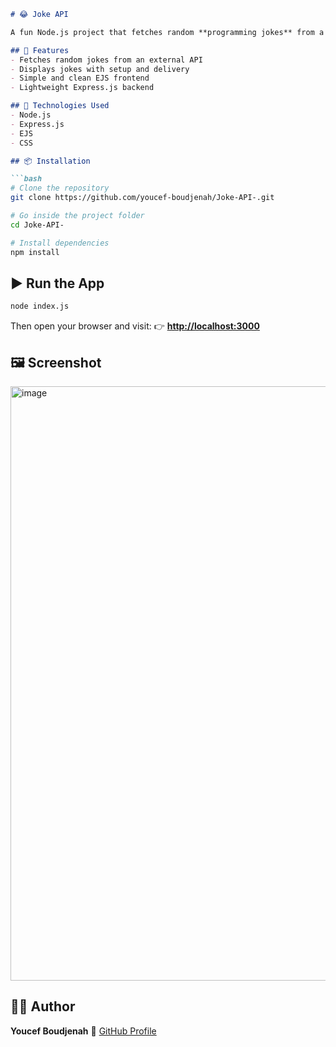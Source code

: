 
````markdown
# 😂 Joke API

A fun Node.js project that fetches random **programming jokes** from a public API and displays them using **Express** and **EJS**.

## 🚀 Features
- Fetches random jokes from an external API  
- Displays jokes with setup and delivery  
- Simple and clean EJS frontend  
- Lightweight Express.js backend  

## 🧠 Technologies Used
- Node.js  
- Express.js  
- EJS  
- CSS  

## 📦 Installation

```bash
# Clone the repository
git clone https://github.com/youcef-boudjenah/Joke-API-.git

# Go inside the project folder
cd Joke-API-

# Install dependencies
npm install
````

## ▶️ Run the App

```bash
node index.js
```

Then open your browser and visit:
👉 **[http://localhost:3000](http://localhost:3000)**

## 🖼️ Screenshot

<img width="1859" height="951" alt="image" src="https://github.com/user-attachments/assets/1c0a97dd-30fb-4301-9c59-eb793ec6f4ef" />


## 🧑‍💻 Author

**Youcef Boudjenah**
💼 [GitHub Profile](https://github.com/youcef-boudjenah)


